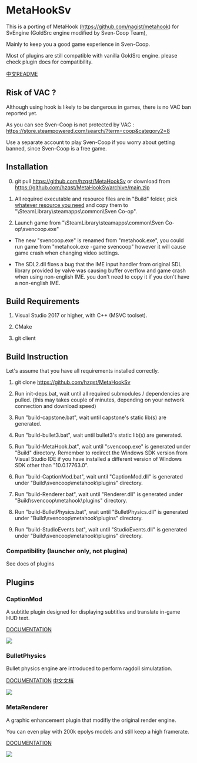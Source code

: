 # MetaHookSv

This is a porting of MetaHook (https://github.com/nagist/metahook) for SvEngine (GoldSrc engine modified by Sven-Coop Team),

Mainly to keep you a good game experience in Sven-Coop.

Most of plugins are still compatible with vanilla GoldSrc engine. please check plugin docs for compatibility.

[中文README](READMECN.md)

## Risk of VAC ?

Although using hook is likely to be dangerous in games, there is no VAC ban reported yet.

As you can see Sven-Coop is not protected by VAC : https://store.steampowered.com/search/?term=coop&category2=8

Use a separate account to play Sven-Coop if you worry about getting banned, since Sven-Coop is a free game.

## Installation

0. git pull https://github.com/hzqst/MetaHookSv or download from https://github.com/hzqst/MetaHookSv/archive/main.zip

1. All required executable and resource files are in "Build" folder, pick [whatever resource you need](Build/README.md) and copy them to "\SteamLibrary\steamapps\common\Sven Co-op\".

2. Launch game from "\SteamLibrary\steamapps\common\Sven Co-op\svencoop.exe"

* The new "svencoop.exe" is renamed from "metahook.exe", you could run game from "metahook.exe -game svencoop" however it will cause game crash when changing video settings.

* The SDL2.dll fixes a bug that the IME input handler from original SDL library provided by valve was causing buffer overflow and game crash when using non-english IME. you don't need to copy it if you don't have a non-english IME.

## Build Requirements

1. Visual Studio 2017 or higher, with C++ (MSVC toolset).

2. CMake

3. git client

## Build Instruction

Let's assume that you have all requirements installed correctly.

1. git clone https://github.com/hzqst/MetaHookSv

2. Run init-deps.bat, wait until all required submodules / dependencies are pulled. (this may takes couple of minutes, depending on your network connection and download speed)

3. Run "build-capstone.bat", wait until capstone's static lib(s) are generated.

4. Run "build-bullet3.bat", wait until bullet3's static lib(s) are generated.

5. Run "build-MetaHook.bat", wait until "svencoop.exe" is generated under "Build" directory. Remember to redirect the Windows SDK version from Visual Studio IDE if you have installed a different version of Windows SDK other than "10.0.17763.0".

6. Run "build-CaptionMod.bat", wait until "CaptionMod.dll" is generated under "Build\svencoop\metahook\plugins\" directory.

7. Run "build-Renderer.bat", wait until "Renderer.dll" is generated under "Build\svencoop\metahook\plugins\" directory.

8. Run "build-BulletPhysics.bat", wait until "BulletPhysics.dll" is generated under "Build\svencoop\metahook\plugins\" directory.

9. Run "build-StudioEvents.bat", wait until "StudioEvents.dll" is generated under "Build\svencoop\metahook\plugins\" directory.

### Compatibility (launcher only, not plugins)

See docs of plugins

## Plugins

### CaptionMod

A subtitle plugin designed for displaying subtitles and translate in-game HUD text.

[DOCUMENTATION](CaptionDoc.md)

![](https://github.com/hzqst/MetaHookSv/raw/main/img/1.png)

### BulletPhysics

Bullet physics engine are introduced to perform ragdoll simulatation.

[DOCUMENTATION](BPhysicsDoc.md) [中文文档](BPhysicsDocCN.md)

![](https://github.com/hzqst/MetaHookSv/raw/main/img/6.png)

### MetaRenderer

A graphic enhancement plugin that modifiy the original render engine.

You can even play with 200k epolys models and still keep a high framerate.

[DOCUMENTATION](RendererDoc.md)

![](https://github.com/hzqst/MetaHookSv/raw/main/img/3.png)
